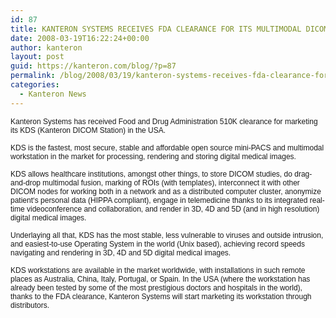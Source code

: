 ```yaml
---
id: 87
title: KANTERON SYSTEMS RECEIVES FDA CLEARANCE FOR ITS MULTIMODAL DICOM WORKSTATION KDS
date: 2008-03-19T16:22:24+00:00
author: kanteron
layout: post
guid: https://kanteron.com/blog/?p=87
permalink: /blog/2008/03/19/kanteron-systems-receives-fda-clearance-for-its-multimodal-dicom-workstation-kds/
categories:
  - Kanteron News
---
```

<p style="font: normal normal normal 12px/normal Helvetica;margin: 0px">
  Kanteron Systems has received Food and Drug Administration 510K clearance for marketing its KDS (Kanteron DICOM Station) in the USA.
</p>

<p style="font: normal normal normal 12px/normal Helvetica;margin: 0px">
  &nbsp;
</p>

<p style="font: normal normal normal 12px/normal Helvetica;margin: 0px">
  KDS is the fastest, most secure, stable and affordable open source mini-PACS and multimodal workstation in the market for processing, rendering and storing digital medical images.
</p>

<p style="font: normal normal normal 12px/normal Helvetica;margin: 0px">
  &nbsp;
</p>

<p style="font: normal normal normal 12px/normal Helvetica;margin: 0px">
  KDS allows healthcare institutions, amongst other things, to store DICOM studies, do drag-and-drop multimodal fusion, marking of ROIs (with templates), interconnect it with other DICOM nodes for working both in a network and as a distributed computer cluster, anonymize patient‘s personal data (HIPPA compliant), engage in telemedicine thanks to its integrated real-time videoconference and collaboration, and render in 3D, 4D and 5D (and in high resolution) digital medical images.
</p>

<p style="font: normal normal normal 12px/normal Helvetica;margin: 0px">
  &nbsp;
</p>

<p style="font: normal normal normal 12px/normal Helvetica;margin: 0px">
  Underlaying all that, KDS has the most stable, less vulnerable to viruses and outside intrusion, and easiest-to-use Operating System in the world (Unix based), achieving record speeds navigating and rendering in 3D, 4D and 5D digital medical images.
</p>

<p style="font: normal normal normal 12px/normal Helvetica;margin: 0px">
  &nbsp;
</p>

<p style="font: normal normal normal 12px/normal Helvetica;margin: 0px">
  KDS workstations are available in the market worldwide, with installations in such remote places as Australia, China, Italy, Portugal, or Spain. In the USA (where the workstation has already been tested by some of the most prestigious doctors and hospitals in the world), thanks to the FDA clearance, Kanteron Systems will start marketing its workstation through distributors.
</p>